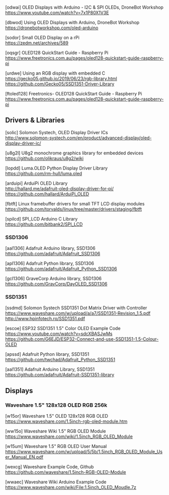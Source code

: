 [odwai] OLED Displays with Arduino - I2C & SPI OLEDs, DroneBot Workshop  
https://www.youtube.com/watch?v=7x1P80X1V3E

[dbwod] Using OLED Displays with Arduino, DroneBot Workshop  
https://dronebotworkshop.com/oled-arduino

[sodor] Small OLED Display on a rPi  
https://zedm.net/archives/589

[oqsgr] OLED128 QuickStart Guide - Raspberry Pi  
https://www.freetronics.com.au/pages/oled128-quickstart-guide-raspberry-pi

[urdwe] Using an RGB display with embedded C  
https://gecko05.github.io/2019/06/23/rgb-library.html
https://github.com/Gecko05/SSD1351-Driver-Library

[ftoled128] Freetronics- OLED128 QuickStart Guide - Raspberry Pi  
https://www.freetronics.com.au/pages/oled128-quickstart-guide-raspberry-pi

## Drivers & Libraries

[solic] Solomon Systech, OLED Display Driver ICs  
http://www.solomon-systech.com/en/product/advanced-display/oled-display-driver-ic/

[u8g2l] U8g2 monochrome graphics library for embedded devices  
https://github.com/olikraus/u8g2/wiki

[lopdd] Luma.OLED Python Display Driver Library  
https://github.com/rm-hull/luma.oled

[arduipi] ArduiPi OLED Library  
http://hallard.me/adafruit-oled-display-driver-for-pi/  
https://github.com/hallard/ArduiPi_OLED

[fbtft] Linux framebuffer drivers for small TFT LCD display modules  
https://github.com/torvalds/linux/tree/master/drivers/staging/fbtft

[spilcd] SPI_LCD Arduino C Library  
https://github.com/bitbank2/SPI_LCD

### SSD1306

[aal1306] Adafruit Arduino library, SSD1306  
https://github.com/adafruit/Adafruit_SSD1306

[apl1306] Adafruit Python library, SSD1306  
https://github.com/adafruit/Adafruit_Python_SSD1306

[gcl1306] GraveCorp Arduino library, SSD1306  
https://github.com/GravCorp/DayOLED_SSD1306

### SSD1351

[ssdmd] Solomon Systech SSD1351 Dot Matrix Driver with Controller  
https://www.waveshare.com/w/upload/a/a7/SSD1351-Revision_1.5.pdf  
http://www.hpinfotech.ro/SSD1351.pdf

[escoe] ESP32 SSD1351 1.5" Color OLED Example Code  
https://www.youtube.com/watch?v=sdcXBASJwMs
https://github.com/G6EJD/ESP32-Connect-and-use-SSD1351-1.5-Colour-OLED

[apssd] Adafruit Python library, SSD1351  
https://github.com/twchad/Adafruit_Python_SSD1351

[aal1351] Adafruit Arduino Library, SSD1351  
https://github.com/adafruit/Adafruit-SSD1351-library


## Displays

### Waveshare 1.5" 128x128 OLED RGB 256k

[w15or] Waveshare 1.5" OLED 128x128 RGB OLED  
https://www.waveshare.com/1.5inch-rgb-oled-module.htm

[ww15o] Waveshare Wiki 1.5" RGB OLED Module  
https://www.waveshare.com/wiki/1.5inch_RGB_OLED_Module

[w15um] Waveshare 1.5" RGB OLED User Manual  
https://www.waveshare.com/w/upload/5/5b/1.5inch_RGB_OLED_Module_User_Manual_EN.pdf

[wexcg] Waveshare Example Code, Github  
https://github.com/waveshare/1.5inch-RGB-OLED-Module

[wwaec] Waveshare Wiki Arduino Example Code  
https://www.waveshare.com/wiki/File:1.5inch_OLED_Moudle.7z
